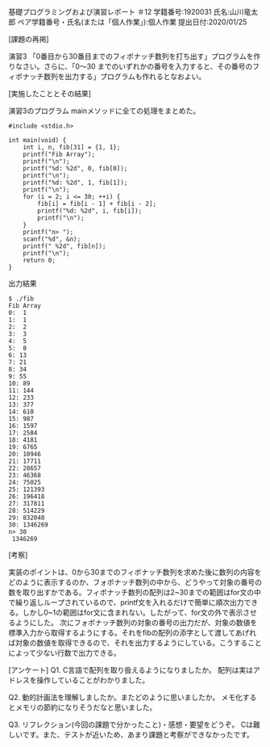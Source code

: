 基礎プログラミングおよび演習レポート ＃12
学籍番号:1920031
氏名:山川竜太郎
ペア学籍番号・氏名(または「個人作業」):個人作業
提出日付:2020/01/25

[課題の再掲]

演習3
「0番目から30番目までのフィボナッチ数列を打ち出す」プログラムを作りなさい。さらに、「0～30 までのいずれかの番号を入力すると、その番号のフィボナッチ数列を出力する」プログラムも作れるとなおよい。


[実施したこととその結果]

演習3のプログラム
mainメソッドに全ての処理をまとめた。

```
#include <stdio.h>

int main(void) {
    int i, n, fib[31] = {1, 1};
    printf("Fib Array");
    printf("\n");
    printf("%d: %2d", 0, fib[0]);
    printf("\n");
    printf("%d: %2d", 1, fib[1]);
    printf("\n");
    for (i = 2; i <= 30; ++i) {
        fib[i] = fib[i - 1] + fib[i - 2];
        printf("%d: %2d", i, fib[i]);
        printf("\n");
    }
    printf("n> ");
    scanf("%d", &n);
    printf(" %2d", fib[n]);
    printf("\n");
    return 0;
}
```

出力結果

```
$ ./fib
Fib Array
0:  1
1:  1
2:  2
3:  3
4:  5
5:  8
6: 13
7: 21
8: 34
9: 55
10: 89
11: 144
12: 233
13: 377
14: 610
15: 987
16: 1597
17: 2584
18: 4181
19: 6765
20: 10946
21: 17711
22: 28657
23: 46368
24: 75025
25: 121393
26: 196418
27: 317811
28: 514229
29: 832040
30: 1346269
n> 30
 1346269
```

[考察]

実装のポイントは、0から30までのフィボナッチ数列を求めた後に数列の内容をどのように表示するのか、フォボナッチ数列の中から、どうやって対象の番号の数を取り出すかである。フィボナッチ数列の配列は2~30までの範囲はfor文の中で繰り返しループされているので、printf文を入れるだけで簡単に順次出力できる。しかし0~1の範囲はfor文に含まれない。したがって、for文の外で表示させるようにした。
次にフォボナッチ数列の対象の番号の出力だが、対象の数値を標準入力から取得するようにする。それをfibの配列の添字として渡してあげれば対象の数値を取得できるので、それを出力するようにしている。こうすることによって少ない行数で出力できる。

[アンケート]
Q1. C言語で配列を取り扱えるようになりましたか。
配列は実はアドレスを操作していることがわかりました。

Q2. 動的計画法を理解しましたか。またどのように思いましたか。
メモ化するとメモリの節約になりそうだなと思いました。

Q3. リフレクション(今回の課題で分かったこと)・感想・要望をどうぞ。
Cは難しいです。また、テストが近いため、あまり課題と考察ができなかったです。
